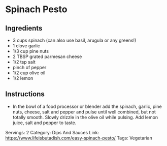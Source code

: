 # Spinach Pesto
## Ingredients
- 3 cups spinach (can also use basil, arugula or any greens!)
- 1 clove garlic
- 1/3 cup pine nuts
- 2 TBSP grated parmesan cheese
- 1/2 tsp salt
- pinch of pepper
- 1/2 cup olive oil
- 1/2 lemon
## Instructions
- In the bowl of a food processor or blender add the spinach, garlic, pine nuts, cheese, salt and pepper and pulse until well combined, but not totally smooth. Slowly drizzle in the olive oil while pulsing. Add lemon juice, salt and pepper to taste.

Servings: 2
Category: Dips And Sauces
Link: https://www.lifeisbutadish.com/easy-spinach-pesto/
Tags: Vegetarian
